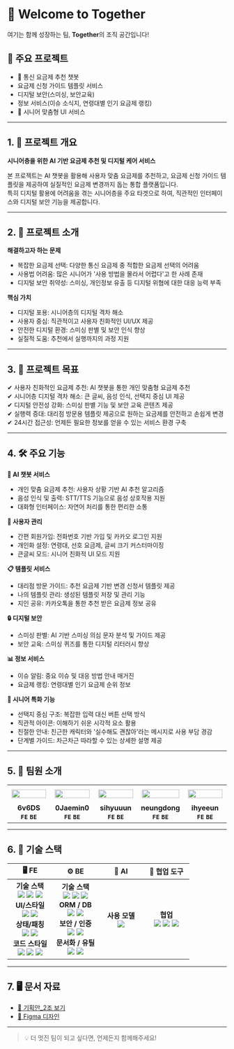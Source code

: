 # 👋 Welcome to Together

여기는 함께 성장하는 팀, **Together**의 조직 공간입니다!

## 🚀 주요 프로젝트
- 📱 통신 요금제 추천 챗봇
- 요금제 신청 가이드 템플릿 서비스
- 디지털 보안(스미싱, 보안교육)
- 정보 서비스(이슈 소식지, 연령대별 인기 요금제 랭킹)
- 👵 시니어 맞춤형 UI 서비스

---

## 1. 📌 프로젝트 개요
**시니어층을 위한 AI 기반 요금제 추천 및 디지털 케어 서비스**

본 프로젝트는 AI 챗봇을 활용해 사용자 맞춤 요금제를 추천하고, 요금제 신청 가이드 템플릿을 제공하여 실질적인 요금제 변경까지 돕는 통합 플랫폼입니다. 
<br />특히 디지털 활용에 어려움을 겪는 시니어층을 주요 타겟으로 하여, 직관적인 인터페이스와 디지털 보안 기능을 제공합니다.

---

## 2. 📖 프로젝트 소개
**해결하고자 하는 문제**

- 복잡한 요금제 선택: 다양한 통신 요금제 중 적합한 요금제 선택의 어려움
- 사용법 어려움: 많은 시니어가 '사용 방법을 몰라서 어렵다'고 한 사례 존재
- 디지털 보안 취약성: 스미싱, 개인정보 유출 등 디지털 위협에 대한 대응 능력 부족

**핵심 가치**

- 디지털 포용: 시니어층의 디지털 격차 해소
- 사용자 중심: 직관적이고 사용자 친화적인 UI/UX 제공
- 안전한 디지털 환경: 스미싱 판별 및 보안 인식 향상
- 실질적 도움: 추천에서 실행까지의 과정 지원

---

## 3. 🎯 프로젝트 목표
✔︎ 사용자 친화적인 요금제 추천: AI 챗봇을 통한 개인 맞춤형 요금제 추천<br/>
✔︎ 시니어층 디지털 격차 해소: 큰 글씨, 음성 인식, 선택지 중심 UI 제공<br/>
✔︎ 디지털 안전성 강화: 스미싱 판별 기능 및 보안 교육 콘텐츠 제공<br/>
✔︎ 실행력 증대: 대리점 방문용 템플릿 제공으로 원하는 요금제를 안전하고 손쉽게 변경<br/>
✔︎ 24시간 접근성: 언제든 필요한 정보를 얻을 수 있는 서비스 환경 구축<br/>

---

## 4. 🛠 주요 기능
**💬 AI 챗봇 서비스**

- 개인 맞춤 요금제 추천: 사용자 상황 기반 AI 추천 알고리즘
- 음성 인식 및 출력: STT/TTS 기능으로 음성 상호작용 지원
- 대화형 인터페이스: 자연어 처리를 통한 편리한 소통

**👥 사용자 관리**

- 간편 회원가입: 전화번호 기반 가입 및 카카오 로그인 지원
- 개인화 설정: 연령대, 선호 요금제, 글씨 크기 커스터마이징
- 큰글씨 모드: 시니어 친화적 UI 모드 지원

**📋 템플릿 서비스**

- 대리점 방문 가이드: 추천 요금제 기반 변경 신청서 템플릿 제공
- 나의 템플릿 관리: 생성된 템플릿 저장 및 관리 기능
- 지인 공유: 카카오톡을 통한 추천 받은 요금제 정보 공유

**🔒 디지털 보안**

- 스미싱 판별: AI 기반 스미싱 의심 문자 분석 및 가이드 제공
- 보안 교육: 스미싱 퀴즈를 통한 디지털 리터러시 향상

**📊 정보 서비스**

- 이슈 알림: 중요 이슈 및 대응 방법 안내 매거진
- 요금제 랭킹: 연령대별 인기 요금제 순위 정보

**🎯 시니어 특화 기능**

- 선택지 중심 구조: 복잡한 입력 대신 버튼 선택 방식
- 직관적 아이콘: 이해하기 쉬운 시각적 요소 활용
- 친절한 안내: 친근한 캐릭터와 '실수해도 괜찮아'라는 메시지로 사용 부담 경감
- 단계별 가이드: 차근차근 따라할 수 있는 상세한 설명 제공

---

## 5. 👥 팀원 소개
<table style="width:100%; max-width:800px; table-layout:fixed; text-align:center; margin:auto;">
  <tr>
    <td style="width:20%; padding:10px; text-align:center; vertical-align:middle;">
      <a href="https://github.com/6v6DS">
        <img src="https://avatars.githubusercontent.com/u/142214903?v=4" width="100%"/>
      </a>
    </td>
    <td style="width:20%; padding:10px; text-align:center; vertical-align:middle;">
      <a href="https://github.com/0Jaemin0">
        <img src="https://avatars.githubusercontent.com/u/127086869?v=4" width="100%"/>
      </a>
    </td>
    <td style="width:20%; padding:10px; text-align:center; vertical-align:middle;">
      <a href="https://github.com/sihyuuun">
        <img src="https://avatars.githubusercontent.com/u/102678331?v=4" width="100%"/>
      </a>
    </td>
    <td style="width:20%; padding:10px; text-align:center; vertical-align:middle;">
      <a href="https://github.com/neungdong">
        <img src="https://avatars.githubusercontent.com/u/171216963?v=4" width="100%"/>
      </a>
    </td>
    <td style="width:20%; padding:10px; text-align:center; vertical-align:middle;">
      <a href="https://github.com/ihyeeun">
        <img src="https://avatars.githubusercontent.com/u/153170795?v=4" width="100%"/>
      </a>
    </td>
  </tr>
  <tr>
    <td><div align="center" style="font-weight:bold;">6v6DS<br><code>FE</code> <code>BE</code></div></td>
    <td><div align="center" style="font-weight:bold;">0Jaemin0<br><code>FE</code> <code>BE</code></div></td>
    <td><div align="center" style="font-weight:bold;">sihyuuun<br><code>FE</code> <code>BE</code></div></td>
    <td><div align="center" style="font-weight:bold;">neungdong<br><code>FE</code> <code>BE</code></div></td>
    <td><div align="center" style="font-weight:bold;">ihyeeun<br><code>FE</code> <code>BE</code></div></td>
  </tr>
</table>


---

## 6. 🧰 기술 스택

<table style="width:100%; table-layout:fixed; text-align:center; ">
  <thead>
    <tr>
      <th>🖥️ FE</th>
      <th>⚙️ BE</th>
      <th>🤖 AI</th>
      <th>🤝 협업 도구</th>
    </tr>
  </thead>
  <tbody>
    <tr>
      <td style="width:25%;">
        <strong>기술 스택</strong><br/>
        <img src="https://img.shields.io/badge/React-61DAFB?style=flat&logo=react&logoColor=white"/>
        <img src="https://img.shields.io/badge/TypeScript-3178C6?style=flat&logo=typescript&logoColor=white"/>
        <img src="https://img.shields.io/badge/Vite-646CFF?style=flat&logo=vite&logoColor=white"/><br/>
        <strong>UI/스타일</strong><br/>
        <img src="https://img.shields.io/badge/TailwindCSS-06B6D4?style=flat&logo=tailwindcss&logoColor=white"/>
        <img src="https://img.shields.io/badge/shadcn/ui-111827?style=flat&logo=storybook&logoColor=white"/><br/>
        <strong>상태/패칭</strong><br/>
        <img src="https://img.shields.io/badge/Zustand-000000?style=flat&logo=zotero&logoColor=white"/>
        <img src="https://img.shields.io/badge/TanStack_Query-FF4154?style=flat&logo=react-query&logoColor=white"/><br/>
        <strong>코드 스타일</strong><br/>
        <img src="https://img.shields.io/badge/ESLint-4B32C3?style=flat&logo=eslint&logoColor=white"/>
        <img src="https://img.shields.io/badge/Prettier-F7B93E?style=flat&logo=prettier&logoColor=white"/>
        <img src="https://img.shields.io/badge/husky-5D8AA8?style=flat"/>
      </td>
      <td style="width:25%;">
        <strong>기술 스택</strong><br/>
        <img src="https://img.shields.io/badge/Java-007396?style=flat&logo=java&logoColor=white"/>
        <img src="https://img.shields.io/badge/SpringBoot-6DB33F?style=flat&logo=springboot&logoColor=white"/>
        <img src="https://img.shields.io/badge/Gradle-02303A?style=flat&logo=gradle&logoColor=white"/><br/>
        <strong>ORM / DB</strong><br/>
        <img src="https://img.shields.io/badge/JPA-59666C?style=flat&logo=hibernate&logoColor=white"/>
        <img src="https://img.shields.io/badge/MySQL-4479A1?style=flat&logo=mysql&logoColor=white"/><br/>
        <strong>보안 / 인증</strong><br/>
        <img src="https://img.shields.io/badge/JWT-000000?style=flat&logo=jsonwebtokens&logoColor=white"/>
        <img src="https://img.shields.io/badge/OAuth_2.0-EC407A?style=flat&logo=openid&logoColor=white"/><br/>
        <strong>문서화 / 유틸</strong><br/>
        <img src="https://img.shields.io/badge/Swagger-85EA2D?style=flat&logo=swagger&logoColor=white"/>
        <img src="https://img.shields.io/badge/Lombok-ED8B00?style=flat"/>
      </td>
      <td style="width:25%;">
        <strong>사용 모델</strong><br/>
        <img src="https://img.shields.io/badge/OpenAI_API-00A67E?style=flat&logo=openai&logoColor=white"/>
      </td>
      <td style="width:25%;">
        <strong>협업</strong><br/>
        <img src="https://img.shields.io/badge/GitHub-181717?style=flat&logo=github&logoColor=white"/>
        <img src="https://img.shields.io/badge/Notion-000000?style=flat&logo=notion&logoColor=white"/>
        <img src="https://img.shields.io/badge/Figma-F24E1E?style=flat&logo=figma&logoColor=white"/>
      </td>
    </tr>
  </tbody>
</table>

---

## 7. 🖥️ 문서 자료

- [📄 기획안_2조 보기](https://docs.google.com/document/d/1Pju1FG-wf_iV-Q0IbmC0NyCiW8iGgpIwD8u2eYYfl9c/edit?usp=sharing)
- [🎨 Figma 디자인](https://www.figma.com/design/0qYJvzIqmyV0uhYucthfrb/Together-Project?node-id=0-1&t=gTMaraKl1x62gwgs-1)

---

> 💡 더 멋진 팀이 되고 싶다면, 언제든지 함께해주세요!

